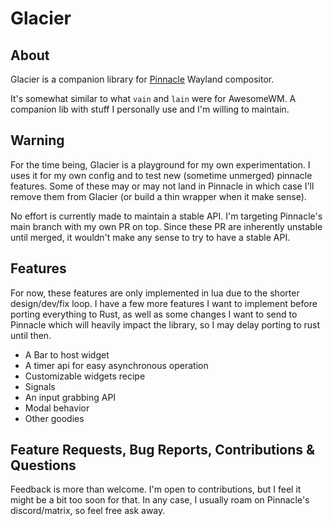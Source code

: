 # Glacier

## About
Glacier is a companion library for [Pinnacle](https://github.com/pinnacle-comp/pinnacle) Wayland
compositor.

It's somewhat similar to what `vain` and `lain` were for AwesomeWM. A companion lib with stuff I
personally use and I'm willing to maintain.

## Warning
For the time being, Glacier is a playground for my own experimentation. I uses it for my own config
and to test new (sometime unmerged) pinnacle features. Some of these may or may not land in
Pinnacle in which case I'll remove them from Glacier (or build a thin wrapper when it make sense).

No effort is currently made to maintain a stable API. I'm targeting Pinnacle's main branch with my
own PR on top. Since these PR are inherently unstable until merged, it wouldn't make any sense to
try to have a stable API.

## Features

For now, these features are only implemented in lua due to the shorter design/dev/fix loop. I have
a few more features I want to implement before porting everything to Rust, as well as some changes
I want to send to Pinnacle which will heavily impact the library, so I may delay porting to rust
until then.

- A Bar to host widget
- A timer api for easy asynchronous operation
- Customizable widgets recipe
- Signals
- An input grabbing API
- Modal behavior
- Other goodies

## Feature Requests, Bug Reports, Contributions & Questions
Feedback is more than welcome.
I'm open to contributions, but I feel it might be a bit too soon for that. In any case, I usually
roam on Pinnacle's discord/matrix, so feel free ask away.
